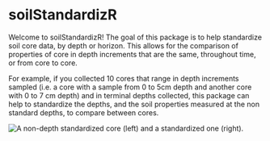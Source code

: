 # soilStandardizR

Welcome to soilStandardizR! The goal of this package is to help standardize soil core data, by depth or horizon. This allows for the comparison of properties of core in depth increments that are the same, throughout time, or from core to core. 

For example, if you collected 10 cores that range in depth increments sampled (i.e. a core with a sample from 0 to 5cm depth and another core with 0 to 7 cm depth) and in terminal depths collected, this package can help to standardize the depths, and the soil properties measured at the non standard depths, to compare between cores. 


![A non-depth standardized core (left) and a standardized one (right).](/Users/emmalathrop/Documents/GitHub/soilStandardizR/man/figures/soilStandardizRFigure.png)
